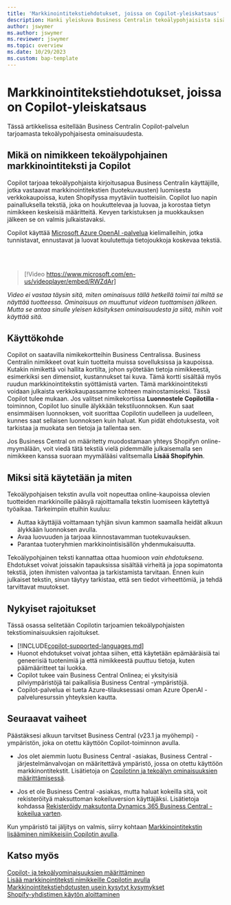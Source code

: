 ```yaml
---
title: 'Markkinointitekstiehdotukset, joissa on Copilot-yleiskatsaus'
description: Hanki yleiskuva Business Centralin tekoälypohjaisista sisällönluontiominaisuuksista.
author: jswymer
ms.author: jswymer
ms.reviewer: jswymer
ms.topic: overview
ms.date: 10/29/2023
ms.custom: bap-template
---
```

# Markkinointitekstiehdotukset, joissa on Copilot-yleiskatsaus

<!--[!INCLUDE[ai-preview](includes/ai-preview.md)]-->

Tässä artikkelissa esitellään Business Centralin Copilot-palvelun tarjoamasta tekoälypohjaisesta ominaisuudesta.

## Mikä on nimikkeen tekoälypohjainen markkinointiteksti ja Copilot

Copilot tarjoaa tekoälypohjaista kirjoitusapua Business Centralin käyttäjille, jotka vastaavat markkinointitekstien (tuotekuvausten) luomisesta verkkokaupoissa, kuten Shopifyssa myytäviin tuotteisiin. Copilot luo napin painalluksella tekstiä, joka on houkuttelevaa ja luovaa, ja korostaa tietyn nimikkeen keskeisiä määritteitä. Kevyen tarkistuksen ja muokkauksen jälkeen se on valmis julkaistavaksi.

Copilot käyttää [Microsoft Azure OpenAI -palvelua](/azure/cognitive-services/openai/overview) kielimalleihin, jotka tunnistavat, ennustavat ja luovat koulutettuja tietojoukkoja koskevaa tekstiä.

<br><br>  

> [!Video https://www.microsoft.com/en-us/videoplayer/embed/RWZdAr]

*Video ei vastaa täysin sitä, miten ominaisuus tällä hetkellä toimii tai miltä se näyttää tuotteessa. Ominaisuus on muuttunut videon tuottamisen jälkeen. Mutta se antaa sinulle yleisen käsityksen ominaisuudesta ja siitä, mihin voit käyttää sitä.*
  
## Käyttökohde

Copilot on saatavilla nimikekortteihin Business Centralissa. Business Centralin nimikkeet ovat kuin tuotteita muissa sovelluksissa ja kaupoissa. Kutakin nimikettä voi hallita kortilta, johon syötetään tietoja nimikkeestä, esimerkiksi sen dimensiot, kustannukset tai kuva. Tämä kortti sisältää myös ruudun markkinointitekstin syöttämistä varten. Tämä markkinointiteksti voidaan julkaista verkkokaupassamme kohteen mainostamiseksi. Tässä Copilot tulee mukaan. Jos valitset nimikekortissa **Luonnostele Copilotilla** -toiminnon, Copilot luo sinulle älykkään tekstiluonnoksen. Kun saat ensimmäisen luonnoksen, voit suorittaa Copilotin uudelleen ja uudelleen, kunnes saat sellaisen luonnoksen kuin haluat. Kun pidät ehdotuksesta, voit tarkistaa ja muokata sen tietoja ja tallentaa sen.

Jos Business Central on määritetty muodostamaan yhteys Shopifyn online-myymälään, voit viedä tätä tekstiä vielä pidemmälle julkaisemalla sen nimikkeen kanssa suoraan myymälääsi valitsemalla **Lisää Shopifyhin**.

## Miksi sitä käytetään ja miten

Tekoälypohjaisen tekstin avulla voit nopeuttaa online-kaupoissa olevien tuotteiden markkinoille pääsyä rajoittamalla tekstin luomiseen käytettyä työaikaa. Tärkeimpiin etuihin kuuluu:

- Auttaa käyttäjiä voittamaan tyhjän sivun kammon saamalla heidät alkuun älykkään luonnoksen avulla.
- Avaa luovuuden ja tarjoaa kiinnostavamman tuotekuvauksen.
- Parantaa tuoteryhmien markkinointisisällön yhdenmukaisuutta.

Tekoälypohjainen teksti kannattaa ottaa huomioon *vain ehdotuksena*. Ehdotukset voivat joissakin tapauksissa sisältää virheitä ja jopa sopimatonta tekstiä, joten ihmisten valvontaa ja tarkistamista tarvitaan. Ennen kuin julkaiset tekstin, sinun täytyy tarkistaa, että sen tiedot virheettömiä, ja tehdä tarvittavat muutokset.

## Nykyiset rajoitukset

Tässä osassa selitetään Copilotin tarjoamien tekoälypohjaisten tekstiominaisuuksien rajoitukset.

- [!INCLUDE[copilot-supported-languages.md](includes/copilot-supported-languages.md)]
- Huonot ehdotukset voivat johtaa siihen, että käytetään epämääräisiä tai geneerisiä tuotenimiä ja että nimikkeestä puuttuu tietoja, kuten päämääritteet tai luokka.
- Copilot tukee vain Business Central Onlinea; ei yksityisiä pilviympäristöjä tai paikallisia Business Central -ympäristöjä.
- Copilot-palvelua ei tueta Azure-tilauksessasi oman Azure OpenAI -palveluresurssin yhteyksien kautta.

<!-- Partner extensibility of the AI capability by using AL code isn't supported.-->

## Seuraavat vaiheet

Päästäksesi alkuun tarvitset Business Central (v23.1 ja myöhempi) -ympäristön, joka on otettu käyttöön Copilot-toiminnon avulla.

- Jos olet aiemmin luotu Business Central -asiakas, Business Central -järjestelmänvalvojan on määritettävä ympäristö, jossa on otettu käyttöön markkinontitekstit. Lisätietoja on [Copilotinn ja tekoälyn ominaisuuksien määrittämisessä](enable-ai.md).

- Jos et ole Business Central -asiakas, mutta haluat kokeilla sitä, voit rekisteröityä maksuttoman kokeiluversion käyttäjäksi. Lisätietoja kohdassa [Rekisteröidy maksutonta Dynamics 365 Business Central -kokeilua varten](trial-signup.md).

Kun ympäristö tai jäljitys on valmis, siirry kohtaan [Markkinointitekstin lisääminen nimikkeisiin Copilotin avulla](item-marketing-text.md).  

## Katso myös

[Copilot- ja tekoälyominaisuuksien määrittäminen](enable-ai.md)  
[Lisää markkinointiteksti nimikkeille Copilotin avulla](item-marketing-text.md)  
[Markkinointitekstiehdotusten usein kysytyt kysymykset](faqs-marketing-text.md)  
[Shopify-yhdistimen käytön aloittaminen](shopify/get-started.md)  
